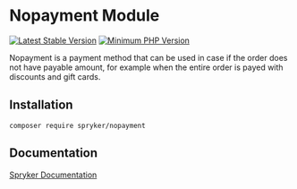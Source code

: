 # Nopayment Module
[![Latest Stable Version](https://poser.pugx.org/spryker/nopayment/v/stable.svg)](https://packagist.org/packages/spryker/nopayment)
[![Minimum PHP Version](https://img.shields.io/badge/php-%3E%3D%208.2-8892BF.svg)](https://php.net/)

Nopayment is a payment method that can be used in case if the order does not have payable amount, for example when the entire order is payed with discounts and gift cards.

## Installation

```
composer require spryker/nopayment
```

## Documentation

[Spryker Documentation](https://docs.spryker.com)
